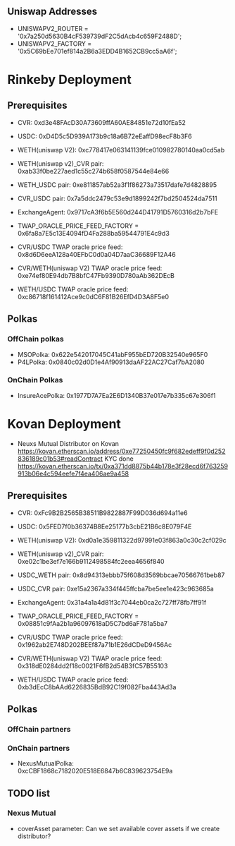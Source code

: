 ## Uniswap Addresses
  - UNISWAPV2_ROUTER = '0x7a250d5630B4cF539739dF2C5dAcb4c659F2488D';
  - UNISWAPV2_FACTORY = '0x5C69bEe701ef814a2B6a3EDD4B1652CB9cc5aA6f';

# Rinkeby Deployment
## Prerequisites
  - CVR: 0xd3e48FAcD30A73609ffA60AE84851e72d10fEa52
  - USDC: 0xD4D5c5D939A173b9c18a6B72eEaffD98ecF8b3F6
  - WETH(uniswap V2): 0xc778417e063141139fce010982780140aa0cd5ab
  - WETH(uniswap v2)_CVR pair: 0xab33f0be227aed1c55c274b658f0587544e84e66
  - WETH_USDC pair: 0xe811857ab52a3f1f86273a73517dafe7d4828895
  - CVR_USDC pair: 0x7a5ddc2479c53e9d1899242f7bd2504524da7511
 
  - ExchangeAgent: 0x9717cA3f6b5E560d244D41791D5760316d2b7bFE

  - TWAP_ORACLE_PRICE_FEED_FACTORY = 0x6fa8a7E5c13E4094fD4Fa288ba59544791E4c9d3

  - CVR/USDC TWAP oracle price feed: 0x8d6D6eeA128a40EFbC0d0a04D7aaC36689F12A46
  - CVR/WETH(uniswap V2) TWAP oracle price feed: 0xe74ef80E94db7B8bfC47Fb9390D780aAb362DEcB
  - WETH/USDC TWAP oracle price feed: 0xc86718f161412Ace9c0dC6F81B26EfD4D3A8F5e0

## Polkas
### OffChain polkas
  - MSOPolka: 0x622e542017045C41abF955bED720B32540e965F0
  - P4LPolka: 0x0840c02d0D1e4Af90913daAF22AC27Caf7bA2080

### OnChain Polkas
  - InsureAcePolka: 0x1977D7A7Ea2E6D1340B37e017e7b335c67e306f1


# Kovan Deployment
  - Neuxs Mutual Distributor on Kovan
    https://kovan.etherscan.io/address/0xe77250450fc9f682edeff9f0d252836189c01b53#readContract
    KYC done https://kovan.etherscan.io/tx/0xa371dd8875b44b178e3f28ecd6f763259913b06e4c594eefe7f4ea406ae9a458

## Prerequisites
  - CVR: 0xFc9B2B2565B38511B9822887F99D036d694a11e6
  - USDC: 0x5FED7f0b36374B8Ee25177b3cbE21B6c8E079F4E
  - WETH(uniswap V2): 0xd0a1e359811322d97991e03f863a0c30c2cf029c
  - WETH(uniswap v2)_CVR pair: 0xe02c1be3ef7e166b9112498584fc2eea4656f840
  - USDC_WETH pair: 0x8d94313ebbb75f608d3569bbcae70566761beb87
  - USDC_CVR pair: 0xe15a2367a334f445ffcba7be5ee1e423c963685a
 
  - ExchangeAgent: 0x31a4a1a4d81f3c7044eb0ca2c727ff78fb7ff91f

  - TWAP_ORACLE_PRICE_FEED_FACTORY = 0x08851c9fAa2b1a96097618aD5C7bd6aF781a5ba7

  - CVR/USDC TWAP oracle price feed: 0x1962ab2E748D202BEEf87a71b1E26dCDeD9456Ac
  - CVR/WETH(uniswap V2) TWAP oracle price feed: 0x318dE0284dd2f18c0021F6fB2d54B3fC57B55103
  - WETH/USDC TWAP oracle price feed: 0xb3dEcC8bAAd6226835BdB92C19f082Fba443Ad3a


## Polkas
### OffChain partners

### OnChain partners
  - NexusMutualPolka: 0xcCBF1868c7182020E518E6847b6C839623754E9a

## TODO list
### Nexus Mutual
  - coverAsset parameter: Can we set available cover assets if we create distributor?